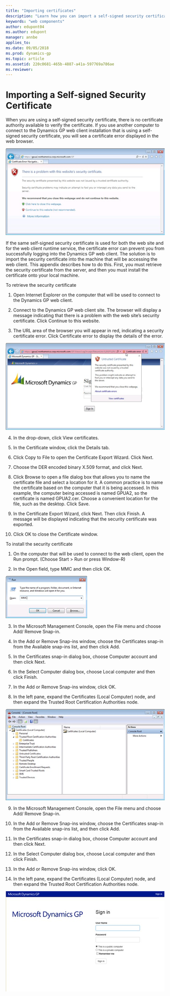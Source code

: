 ```yaml
---
title: "Importing certificates"
description: "Learn how you can import a self-signed security certificate for Dynamics GP for test reasons."
keywords: "web components"
author: edupont04
ms.author: edupont
manager: annbe
applies_to: 
ms.date: 09/05/2018
ms.prod: dynamics-gp
ms.topic: article
ms.assetid: 220c0681-465b-4887-a41a-597769a786ae
ms.reviewer: 
---
```

<span id="_Toc498953379" class="anchor"></span>

# Importing a Self-signed Security Certificate

When you are using a self-signed security certificate, there is no certificate authority available to verify the certificate. If you use another computer to connect to the Dynamics GP web client installation that is using a self-signed security certificate, you will see a certificate error displayed in the web browser.

![shows the error page in a browser when a dynamics gp deployment uses a certificate with a problem.](media/manage-certificate-error.png "Certificates")  

If the same self-signed security certificate is used for both the web site and for the web client runtime service, the certificate error can prevent you from successfully logging into the Dynamics GP web client. The solution is to import the security certificate into the machine that will be accessing the web client. This appendix describes how to do this. First, you must retrieve the security certificate from the server, and then you must install the certificate onto your local machine.

To retrieve the security certificate

1. Open Internet Explorer on the computer that will be used to connect to the Dynamics GP web client.

2. Connect to the Dynamics GP web client site. The browser will display a message indicating that there is a problem with the web site’s security certificate. Click Continue to this website.

3. The URL area of the browser you will appear in red, indicating a security certificate error. Click Certificate error to display the details of the error.

![shows a popup with a warning about an untrusted certificate in the dynamics gp login screen.](media/manage-certificate-unrtusted.png "Certificates")  

4. In the drop-down, click View certificates.

5. In the Certificate window, click the Details tab.

6. Click Copy to File to open the Certificate Export Wizard. Click Next.

7. Choose the DER encoded binary X.509 format, and click Next.

8. Click Browse to open a file dialog box that allows you to name the certificate file and select a location for it. A common practice is to name the certificate based on the computer that it is being accessed. In this example, the computer being accessed is named GPUA2, so the certificate is named GPUA2.cer. Choose a convenient location for the file, such as the desktop. Click Save.

9. In the Certificate Export Wizard, click Next. Then click Finish. A message will be displayed indicating that the security certificate was exported.

10. Click OK to close the Certificate window.

To install the security certificate

1. On the computer that will be used to connect to the web client, open the Run prompt. (Choose Start &gt; Run or press Window-R)

2. In the Open field, type MMC and then click OK.

![shows the windows run dialog with the command to run mmc.](media/manage-certificate-run-mmc.png "Certificates")  

3. In the Microsoft Management Console, open the File menu and choose Add/ Remove Snap-in.

4. In the Add or Remove Snap-ins window, choose the Certificates snap-in from the Available snap-ins list, and then click Add.

5. In the Certificates snap-in dialog box, choose Computer account and then click Next.

6. In the Select Computer dialog box, choose Local computer and then click Finish.

7. In the Add or Remove Snap-ins window, click OK.

8. In the left pane, expand the Certificates (Local Computer) node, and then expand the Trusted Root Certification Authorities node.

![shows the certificates console snap-in.](media/manage-certificate-mmc.png "Certificates")  

9. In the Microsoft Management Console, open the File menu and choose Add/ Remove Snap-in.

10. In the Add or Remove Snap-ins window, choose the Certificates snap-in from the Available snap-ins list, and then click Add.

11. In the Certificates snap-in dialog box, choose Computer account and then click Next.

12. In the Select Computer dialog box, choose Local computer and then click Finish.

13. In the Add or Remove Snap-ins window, click OK.

148. In the left pane, expand the Certificates (Local Computer) node, and then expand the Trusted Root Certification Authorities node.

![shows the login screen to dynamics gp in the browser.](media/install-web-login-03.png "GP login")  

